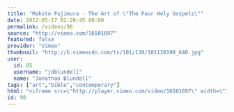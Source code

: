 ```yaml
---
title: "Makoto Fujimura - The Art of \"The Four Holy Gospels\""
date: 2012-05-17 02:28:45 00:00
permalink: /videos/98
source: "http://vimeo.com/16501697"
featured: false
provider: "Vimeo"
thumbnail: "http://b.vimeocdn.com/ts/101/130/101130198_640.jpg"
user:
  id: 85
  username: "jdblundell"
  name: "Jonathan Blundell"
tags: ["art","bible","contemporary"]
html: "<iframe src=\"http://player.vimeo.com/video/16501697\" width=\"1280\" height=\"720\" frameborder=\"0\" webkitallowfullscreen mozallowfullscreen allowfullscreen></iframe>"
id: 98
---
```


